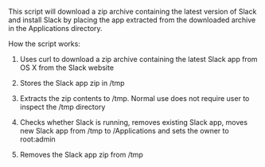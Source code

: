 This script will download a zip archive containing the latest version of Slack and install Slack by placing the app extracted from the downloaded archive in the Applications directory.

How the script works:

1. Uses curl to download a zip archive containing the latest Slack app from OS X from the Slack website

2. Stores the Slack app zip in /tmp

3. Extracts the zip contents to /tmp. Normal use does not require user to inspect the /tmp directory

4. Checks whether Slack is running, removes existing Slack app, moves new Slack app from /tmp to /Applications and sets the owner to root:admin

5. Removes the Slack app zip from /tmp

